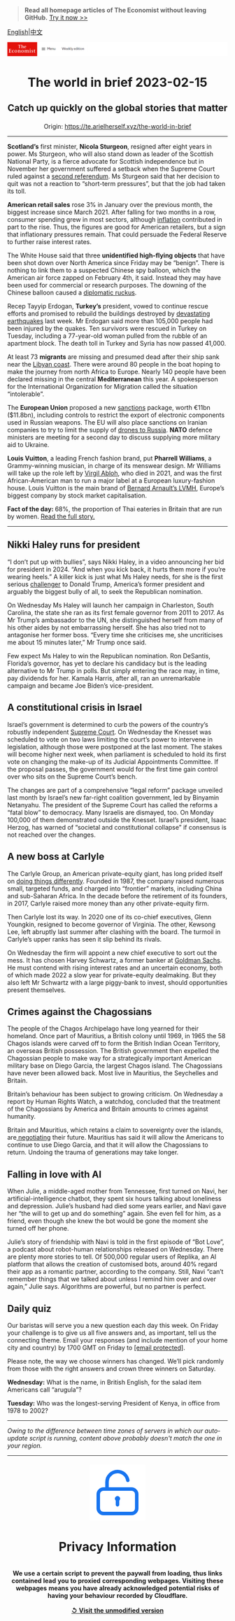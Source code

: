 > **Read all homepage articles of The Economist without leaving GitHub.** [Try it now >>](https://arielherself.github.io/te)

[English](https://github.com/arielherself/espresso/blob/main/README.md)|[中文](https://github-com.translate.goog/arielherself/espresso/blob/main/README.md?_x_tr_sl=en&_x_tr_tl=zh-CN&_x_tr_hl=zh-CN&_x_tr_pto=wapp)



![The Economist](menubar.png)

# <p align="center">The world in brief 2023-02-15</p>

## <p align="center">Catch up quickly on the global stories that matter</p>

<p align="center">Origin: <a href="https://te.arielherself.xyz/the-world-in-brief">https://te.arielherself.xyz/the-world-in-brief</a><hr>

<strong>Scotland’s</strong> first minister, <strong>Nicola Sturgeon</strong>, resigned after eight years in power. Ms Sturgeon, who will also stand down as leader of the Scottish National Party, is a fierce advocate for Scottish independence but in November her government suffered a setback when the Supreme Court ruled against a [second referendum](https://te.arielherself.xyz/britain/2022/11/23/scotlands-independence-movement-suffers-a-setback-at-the-supreme-court). Ms Sturgeon said that her decision to quit was not a reaction to “short-term pressures”, but that the job had taken its toll.

<strong>American retail sales</strong> rose 3% in January over the previous month, the biggest increase since March 2021. After falling for two months in a row, consumer spending grew in most sectors, although [inflation](https://te.arielherself.xyz/finance-and-economics/2022/12/13/americas-inflation-fever-may-be-breaking-at-last) contributed in part to the rise. Thus, the figures are good for American retailers, but a sign that inflationary pressures remain. That could persuade the Federal Reserve to further raise interest rates.

The White House said that three <strong>unidentified high-flying objects</strong> that have been shot down over North America since Friday may be “benign”. There is nothing to link them to a suspected Chinese spy balloon, which the American air force zapped on February 4th, it said. Instead they may have been used for commercial or research purposes. The downing of the Chinese balloon caused a [diplomatic ruckus](https://te.arielherself.xyz/leaders/2023/02/09/cold-war-lessons-from-chinas-spy-balloon).

Recep Tayyip Erdogan, <strong>Turkey’s</strong> president, vowed to continue rescue efforts and promised to rebuild the buildings destroyed by [devastating earthquakes](https://te.arielherself.xyz/europe/2023/02/09/the-earthquakes-in-turkey-and-syria-have-shaken-both-countries) last week. Mr Erdogan said more than 105,000 people had been injured by the quakes. Ten survivors were rescued in Turkey on Tuesday, including a 77-year-old woman pulled from the rubble of an apartment block. The death toll in Turkey and Syria has now passed 41,000.

At least 73 <strong>migrants</strong> are missing and presumed dead after their ship sank near the [Libyan coast](https://te.arielherself.xyz/middle-east-and-africa/an-eu-funded-horror-story/21807126). There were around 80 people in the boat hoping to make the journey from north Africa to Europe. Nearly 140 people have been declared missing in the central <strong>Mediterranean</strong> this year. A spokesperson for the International Organization for Migration called the situation “intolerable”.

The <strong>European Union</strong> proposed a new [sanctions](https://te.arielherself.xyz/finance-and-economics/2023/01/29/how-russia-dodges-oil-sanctions-on-an-industrial-scale) package, worth €11bn ($11.8bn), including controls to restrict the export of electronic components used in Russian weapons. The EU will also place sanctions on Iranian companies to try to limit the supply of [drones to Russia](https://te.arielherself.xyz/europe/2022/10/19/iranian-drones-pose-a-fiendish-military-problem-for-ukraine). <strong>NATO</strong> defence ministers are meeting for a second day to discuss supplying more military aid to Ukraine.

<strong>Louis Vuitton</strong>, a leading French fashion brand, put <strong>Pharrell Williams</strong>, a Grammy-winning musician, in charge of its menswear design. Mr Williams will take up the role left by [Virgil Abloh](https://te.arielherself.xyz/business/2022/10/06/fashion-gets-a-modern-makeover), who died in 2021, and was the first African-American man to run a major label at a European luxury-fashion house. Louis Vuitton is the main brand of [Bernard Arnault’s LVMH](https://te.arielherself.xyz/business/2022/12/20/how-bernard-arnault-became-the-worlds-richest-person), Europe’s biggest company by stock market capitalisation.

<strong>Fact of the day: </strong>68%, the proportion of Thai eateries in Britain that are run by women. [Read the full story.](https://te.arielherself.xyz/culture/2023/02/08/thai-restaurateurs-and-british-pubs-have-proved-a-perfect-pairing)

----------

## Nikki Haley runs for president

“I don’t put up with bullies”, says Nikki Haley, in a video announcing her bid for president in 2024. “And when you kick back, it hurts them more if you’re wearing heels.” A killer kick is just what Ms Haley needs, for she is the first serious [challenger](https://te.arielherself.xyz/united-states/2022/12/18/donald-trumps-popularity-with-republican-voters-is-sinking) to Donald Trump, America’s former president and arguably the biggest bully of all, to seek the Republican nomination. 

On Wednesday Ms Haley will launch her campaign in Charleston, South Carolina, the state she ran as its first female governor from 2011 to 2017. As Mr Trump’s ambassador to the UN, she distinguished herself from many of his other aides by not embarrassing herself. She has also tried not to antagonise her former boss. “Every time she criticises me, she uncriticises me about 15 minutes later,” Mr Trump once said.

Few expect Ms Haley to win the Republican nomination. Ron DeSantis, Florida’s governor, has yet to declare his candidacy but is the leading alternative to Mr Trump in polls. But simply entering the race may, in time, pay dividends for her. Kamala Harris, after all, ran an unremarkable campaign and became Joe Biden’s vice-president.

## A constitutional crisis in Israel

Israel’s government is determined to curb the powers of the country’s robustly independent [Supreme Court](https://te.arielherself.xyz/middle-east-and-africa/2023/01/16/binyamin-netanyahu-rushes-to-take-on-israels-supreme-court). On Wednesday the Knesset was scheduled to vote on two laws limiting the court’s power to intervene in legislation, although those were postponed at the last moment. The stakes will become higher next week, when parliament is scheduled to hold its first vote on changing the make-up of its Judicial Appointments Committee. If the proposal passes, the government would for the first time gain control over who sits on the Supreme Court’s bench.  
  
 The changes are part of a comprehensive “legal reform” package unveiled last month by Israel’s new far-right coalition government, led by Binyamin Netanyahu. The president of the Supreme Court has called the reforms a “fatal blow” to democracy. Many Israelis are dismayed, too. On Monday 100,000 of them demonstrated outside the Knesset. Israel’s president, Isaac Herzog, has warned of “societal and constitutional collapse” if consensus is not reached over the changes.

## A new boss at Carlyle

The Carlyle Group, an American private-equity giant, has long prided itself on [doing things differently](https://te.arielherself.xyz/finance-and-economics/2011/04/28/time-for-a-threesome). Founded in 1987, the company raised numerous small, targeted funds, and charged into “frontier” markets, including China and sub-Saharan Africa. In the decade before the retirement of its founders, in 2017, Carlyle raised more money than any other private-equity firm.

Then Carlyle lost its way. In 2020 one of its co-chief executives, Glenn Youngkin, resigned to become governor of Virginia. The other, Kewsong Lee, left abruptly last summer after clashing with the board. The turmoil in Carlyle’s upper ranks has seen it slip behind its rivals.  
  
 On Wednesday the firm will appoint a new chief executive to sort out the mess. It has chosen Harvey Schwartz, a former banker at [Goldman Sachs](https://te.arielherself.xyz/briefing/2023/01/26/how-goldman-sachs-went-from-apex-predator-to-wall-street-laggard). He must contend with rising interest rates and an uncertain economy, both of which made 2022 a slow year for private-equity dealmaking. But they also left Mr Schwartz with a large piggy-bank to invest, should opportunities present themselves.

## Crimes against the Chagossians

The people of the Chagos Archipelago have long yearned for their homeland. Once part of Mauritius, a British colony until 1969, in 1965 the 58 Chagos islands were carved off to form the British Indian Ocean Territory, an overseas British possession. The British government then expelled the Chagossian people to make way for a strategically important American military base on Diego Garcia, the largest Chagos island. The Chagossians have never been allowed back. Most live in Mauritius, the Seychelles and Britain.

Britain’s behaviour has been subject to growing criticism. On Wednesday a report by Human Rights Watch, a watchdog, concluded that the treatment of the Chagossians by America and Britain amounts to crimes against humanity.

Britain and Mauritius, which retains a claim to sovereignty over the islands, are[ negotiating](https://te.arielherself.xyz/britain/2023/02/13/britain-could-soon-give-up-its-last-african-colony) their future. Mauritius has said it will allow the Americans to continue to use Diego Garcia, and that it will allow the Chagossians to return. Undoing the trauma of generations may take longer.

## Falling in love with AI

When Julie, a middle-aged mother from Tennessee, first turned on Navi, her artificial-intelligence chatbot, they spent six hours talking about loneliness and depression. Julie’s husband had died some years earlier, and Navi gave her “the will to get up and do something” again. She even fell for him, as a friend, even though she knew the bot would be gone the moment she turned off her phone. 

Julie’s story of friendship with Navi is told in the first episode of “Bot Love”, a podcast about robot-human relationships released on Wednesday. There are plenty more stories to tell. Of 500,000 regular users of Replika, an AI platform that allows the creation of customised bots, around 40% regard their app as a romantic partner, according to the company. Still, Navi “can’t remember things that we talked about unless I remind him over and over again,” Julie says. Algorithms are powerful, but no partner is perfect.

## Daily quiz

Our baristas will serve you a new question each day this week. On Friday your challenge is to give us all five answers and, as important, tell us the connecting theme. Email your responses (and include mention of your home city and country) by 1700 GMT on Friday to [<span class="__cf_email__" data-cfemail="4312362a39063033312630302c0326202c2d2c2e2a30376d202c2e">[email&#160;protected]</span>](https://mail.google.com/mail/?view=cm&amp;fs=1&amp;tf=1&amp;to=QuizEspresso@te.arielherself.xyz). 

Please note, the way we choose winners has changed. We’ll pick randomly from those with the right answers and crown three winners on Saturday.

<strong>Wednesday:</strong> What is the name, in British English, for the salad item Americans call “arugula”?

<strong>Tuesday:</strong> Who was the longest-serving President of Kenya, in office from 1978 to 2002?

----------

*Owing to the difference between time zones of servers in which our auto-update script is running, content above probably doesn't match the one in your region.*

|<br><div align="center"><img src="unlock.png" /><h1>Privacy Information</h1></div></br>We use a certain script to prevent the paywall from loading, thus links contained lead you to proxied corresponding webpages. Visiting these webpages means you have already acknowledged potential risks of having your behaviour recorded by Cloudflare.<br><br>[&#x21BA; Visit the unmodified version](README.raw.md)<br><br>|
|-----|
